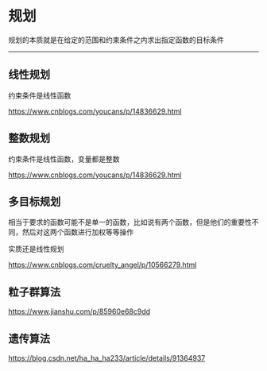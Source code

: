# 规划

<!--more-->

规划的本质就是在给定的范围和约束条件之内求出指定函数的目标条件

---

## 线性规划

约束条件是线性函数

https://www.cnblogs.com/youcans/p/14836629.html

## 整数规划

约束条件是线性函数，变量都是整数

https://www.cnblogs.com/youcans/p/14836629.html

## 多目标规划

相当于要求的函数可能不是单一的函数，比如说有两个函数，但是他们的重要性不同，然后对这两个函数进行加权等等操作

实质还是线性规划

https://www.cnblogs.com/cruelty_angel/p/10566279.html

## 粒子群算法

https://www.jianshu.com/p/85960e68c9dd

## 遗传算法

https://blog.csdn.net/ha_ha_ha233/article/details/91364937